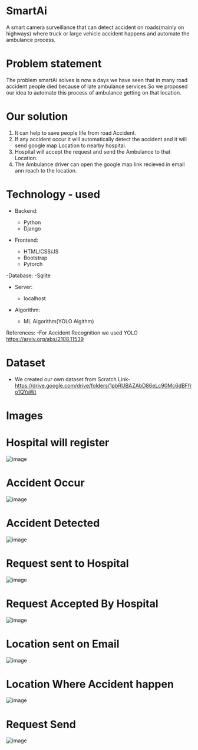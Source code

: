 # SmartAi
A smart camera surveillance that can detect accident on roads(mainly on highways) where truck or large vehicle accident happens and automate the ambulance process.

# Problem statement

The problem smartAi solves is now a days we have seen that in many road accident people died because of late ambulance services.So we proposed our idea to automate this process of ambulance getting on that location.

# Our solution

1. It can help to save people  life from road Accident.
2. If any accident occur it will automatically detect the accident and it will send google map Location to nearby hospital.
3. Hospital will  accept the request and send the Ambulance to that Location.
4. The Ambulance driver can open the google map link recieved in email ann reach to  the location.


# Technology - used
- Backend:
  - Python
  - Django
  
- Frontend:
  - HTML/CSS/JS
  - Bootstrap
  - Pytorch

-Database:
  -Sqlite
  
- Server:
   - localhost

- Algorithm:
   - ML Algorithm(YOLO Algithm)

References:
-For Accident Recognition we used YOLO https://arxiv.org/abs/2108.11539


# Dataset
- We created our own dataset from Scratch 
 Link- https://drive.google.com/drive/folders/1pbRUBAZAbD86eLc90Mc6dBFfro1QYaWt

# Images

# Hospital will register
![image](https://user-images.githubusercontent.com/55380296/148669639-a1e6864f-37e1-4f2a-9fb5-fa5c9b0e6dcf.png)


# Accident Occur
![image](https://user-images.githubusercontent.com/55380296/148669654-a9bb229f-48cf-4ff8-9c6f-08ea7c2731c1.png)


# Accident Detected
![image](https://user-images.githubusercontent.com/55380296/148669660-c92b8cf8-e879-48d7-8f20-f1d776771fe6.png)


# Request sent to Hospital
![image](https://user-images.githubusercontent.com/55380296/148669663-c1b9230a-7538-4c0a-b3f2-c9f8b1f320c8.png)


# Request Accepted By Hospital
![image](https://user-images.githubusercontent.com/55380296/148669677-a3698b6d-9112-46b9-8e21-f3d4a059b224.png)


# Location sent on Email
![image](https://user-images.githubusercontent.com/55380296/148669668-2c69658d-ab03-4e95-9b5d-74ffb70fb4f1.png)


# Location Where Accident happen
![image](https://user-images.githubusercontent.com/55380296/148669676-1d48b35b-acad-4173-9186-e8823f14ebf1.png)


# Request Send
![image](https://user-images.githubusercontent.com/55380296/148669681-8f6cf37e-78ae-44a4-823b-69517af00a38.png)


